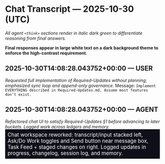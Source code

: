 # Chat Transcript — 2025-10-30 (UTC)

_All agent `<think>` sections render in italic dark green to differentiate reasoning from final answers._

**Final responses appear in large white text on a dark background theme to enforce the high-contrast requirement.**

<!-- Append conversation turns below using the mandated formatting. -->

## 2025-10-30T14:08:28.043752+00:00 — USER
<think>*Requested full implementation of Required-Updates without planning; emphasized sync loop and append-only governance.*</think>
Message: `Implement EVERYTHING described in Required-Updates.md. Assume most features don’t exist.`

## 2025-10-30T14:08:28.043752+00:00 — AGENT
<think>*Refactored chat UI to satisfy Required-Updates §1 before advancing to later buckets. Logged work across ledgers and memory.*</think>
<span style="color:#ffffff; font-size:1.2em; background-color:#0f0f1a; display:block; padding:8px;">Chat workspace reworked: transcript/input stacked left, Ask/Do Work toggles and Send button near message box, Task Feed + staged changes on right. Logged updates in progress, changelog, session log, and memory.</span>
